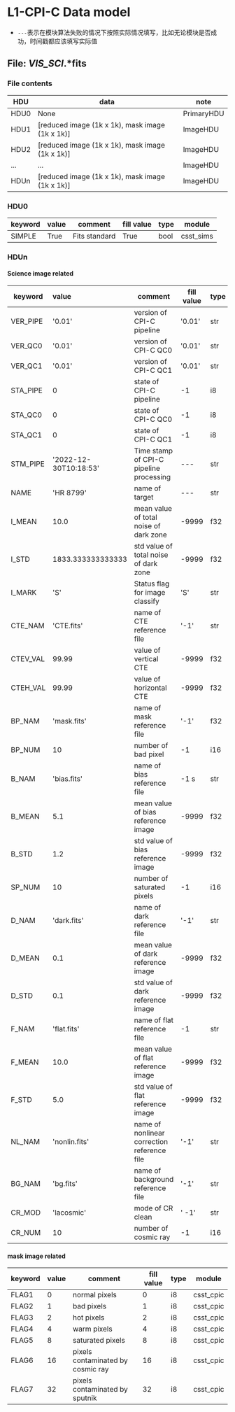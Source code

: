 # L1-CPI-C Data model

- `---`表示在模块算法失败的情况下按照实际情况填写，比如无论模块是否成功，时间戳都应该填写实际值

## File: *_VIS_SCI_*.*fits

### File contents

| HDU  | data                                            | note       |
|------|-------------------------------------------------|------------|
| HDU0 | None                                            | PrimaryHDU |
| HDU1 | [reduced image (1k x 1k), mask image (1k x 1k)] | ImageHDU   |
| HDU2 | [reduced image (1k x 1k), mask image (1k x 1k)] | ImageHDU   |
| ...  | ...                                             | ImageHDU   |
| HDUn | [reduced image (1k x 1k), mask image (1k x 1k)] | ImageHDU   |

### HDU0

| keyword | value | comment       | fill value    | type | module    |
|---------|:------|---------------|---------------|------|-----------|
| SIMPLE  | True  | Fits standard | True          | bool | csst_sims |     

### HDUn

#### Science image related

| keyword   | value                 | comment                                         | fill value   | type | module                   |
|-----------|:----------------------|-------------------------------------------------|--------------|------|--------------------------|
|  VER_PIPE | '0.01'                | version of CPI-C pipeline                       | '0.01'       | str  | csst_cpic                |
|  VER_QC0  | '0.01'                | version of CPI-C QC0                            | '0.01'       | str  | csst_cpic                |
|  VER_QC1  | '0.01'                | version of CPI-C QC1                            | '0.01'       | str  | csst_cpic                |
|  STA_PIPE | 0                     | state of CPI-C pipeline                         | -1            | i8   | csst_cpic                |
|  STA_QC0  | 0                     | state of CPI-C QC0                              | -1            | i8   | csst_cpic                |
|  STA_QC1  | 0                     | state of CPI-C QC1                              | -1            | i8   | csst_cpic                |
|  STM_PIPE | '2022-12-30T10:18:53' | Time stamp of CPI-C pipeline processing         | ---          | str  | csst_cpic                |
|  NAME     | 'HR 8799'             | name of target                                  | ---          | str  | csst_cpic                |
|  I_MEAN   | 10.0                  | mean value of total noise of dark zone          | -9999        | f32  | csst_cpic                |        
|  I_STD    | 1833.333333333333     | std value of total noise of dark zone           | -9999        | f32  | csst_cpic                |
|  I_MARK   | 'S'                   | Status flag for image classify                  | 'S'          | str  | csst_cpic                |
|  CTE_NAM  | 'CTE.fits'            | name of CTE reference file                      | '-1'         | str  | csst_cpic                |
|  CTEV_VAL | 99.99                 | value of vertical CTE                           | -9999        | f32  | csst_cpic                |
|  CTEH_VAL | 99.99                 | value of horizontal CTE                         | -9999        | f32  | csst_cpic                |
|  BP_NAM   | 'mask.fits'           | name of mask reference file                     | '-1'         | f32  | csst_cpic                |
|  BP_NUM   | 10                    | number of bad pixel                             | -1           | i16  | csst_cpic                |
|  B_NAM    | 'bias.fits'           | name of bias reference file                     | -1     s      | str  | csst_cpic                |
|  B_MEAN   | 5.1                   | mean value of bias reference image              | -9999        | f32  | csst_cpic                |
|  B_STD    | 1.2                   | std value of bias reference image               | -9999        | f32  | csst_cpic                | 
|  SP_NUM   | 10                    | number of saturated pixels                      | -1           | i16  | csst_cpic                |
|  D_NAM    | 'dark.fits'           | name of dark reference file                     | '-1'         | str  | csst_cpic                |
|  D_MEAN   | 0.1                   | mean value of dark reference image              | -9999        | f32  | csst_cpic                |
|  D_STD    | 0.1                   | std value of dark reference image               | -9999        | f32  | csst_cpic                |
|  F_NAM    | 'flat.fits'           | name of flat reference file                     | -1           | str  | csst_cpic                |
|  F_MEAN   | 10.0                  | mean value of flat reference image              | -9999        | f32  | csst_cpic                |
|  F_STD    | 5.0                   | std value of flat reference image               | -9999        | f32  | csst_cpic                |
|  NL_NAM   | 'nonlin.fits'         | name of nonlinear correction reference file     | '-1'           | str  | csst_cpic                |
|  BG_NAM   | 'bg.fits'             | name of background reference file               | '-1'           | str  | csst_cpic                |s
|  CR_MOD   | 'lacosmic'            | mode of CR clean                                |' -1'           | str  | csst_cpic                |
|  CR_NUM   | 10                    | number of cosmic ray                            | -1           | i16  | csst_cpic                | 

#### mask image related

| keyword   | value                 | comment                                         | fill value   | type | module                   |
|-----------|:----------------------|-------------------------------------------------|--------------|------|--------------------------|
|  FLAG1     | 0                     | normal pixels                                   | 0            | i8   | csst_cpic                |
|  FLAG2     | 1                     | bad pixels                                      | 1            | i8   | csst_cpic                |
|  FLAG3     | 2                     | hot pixels                                      | 2            | i8   | csst_cpic                |
|  FLAG4     | 4                     | warm pixels                                     | 4            | i8   | csst_cpic                |
|  FLAG5     | 8                     | saturated pixels                                | 8            | i8   | csst_cpic                |
|  FLAG6     | 16                    | pixels contaminated by cosmic ray               | 16            | i8   | csst_cpic                |
|  FLAG7     | 32                    | pixels contaminated by sputnik                  | 32            | i8   | csst_cpic                |